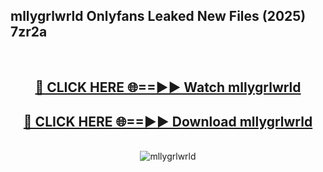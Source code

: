 <h2>mllygrlwrld Onlyfans Leaked New Files (2025) 7zr2a</h2>
<br>
<div align="center">
<h2><a href="https://mediafiles.top/mllygrlwrld&ref=git" rel="nofollow">🔴 CLICK HERE 🌐==►► Watch mllygrlwrld</a></h2>
<h2><a href="https://mediafiles.top/mllygrlwrld&ref=git" rel="nofollow">🔴 CLICK HERE 🌐==►► Download mllygrlwrld</a></h2>
<br>
<a href="https://mediafiles.top/mllygrlwrld&ref=git" rel="nofollow" data-target="animated-image.originalLink"><img src="https://i.ibb.co.com/xMMVF88/686577567.gif" alt="mllygrlwrld" style="max-width: 100%; display: inline-block;" data-target="animated-image.originalImage"></a>
</div>
<br>
<br>